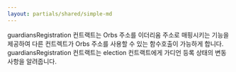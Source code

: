 ```yaml
---
layout: partials/shared/simple-md
---
```


guardiansRegistration 컨트랙트는 Orbs 주소를 이더리움 주소로 매핑시키는 기능을 제공하여 다른 컨트렉트가 Orbs 주소를 사용할 수 있는 함수호출이 가능하게 합니다. guardiansRegistration 컨트랙트는 election 컨트랙트에게 가디언 등록 상태의 변동사항을 알려줍니다.
